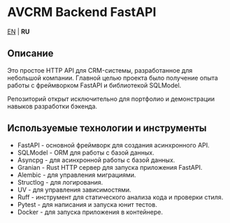 # AVCRM Backend FastAPI

[EN](README.md) | **RU**

## Описание

Это простое HTTP API для CRM-системы, разработанное для небольшой компании.
Главной целью проекта было получение опыта работы с фреймворком FastAPI и библиотекой SQLModel.

Репозиторий открыт исключительно для портфолио и демонстрации навыков разработки бэкенда.

## Используемые технологии и инструменты

- FastAPI - основной фреймворк для создания асинхронного API.
- SQLModel - ORM для работы с базой данных.
- Asyncpg - для асинхронной работы с базой данных.
- Granian - Rust HTTP сервер для запуска приложения FastAPI.
- Alembic - для управления миграциями.
- Structlog - для логирования.
- UV - для управления зависимостями.
- Ruff - инструмент для статического анализа кода и проверки стиля.
- Pytest - для написания и запуска юнит тестов.
- Docker - для запуска приложения в контейнере.
